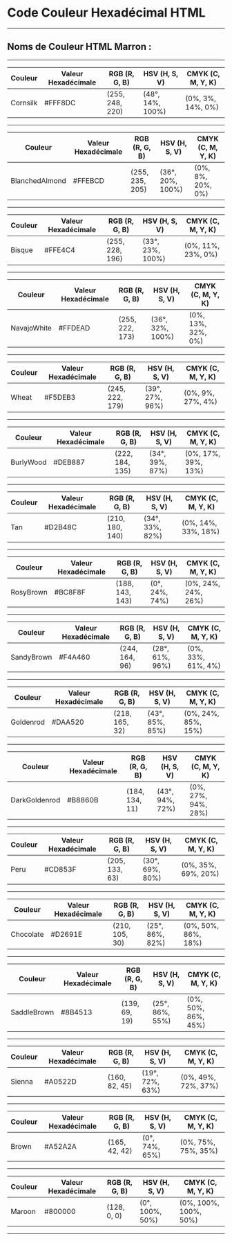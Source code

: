 # **Code Couleur Hexadécimal HTML**

---

## **Noms de Couleur HTML Marron :**

---

| Couleur  | Valeur Hexadécimale | RGB (R, G, B) | HSV (H, S, V)    | CMYK (C, M, Y, K) |
|----------|----------------------|---------------|------------------|-------------------|
| Cornsilk | #FFF8DC              | (255, 248, 220)| (48°, 14%, 100%)| (0%, 3%, 14%, 0%) |

---

| Couleur        | Valeur Hexadécimale | RGB (R, G, B) | HSV (H, S, V)     | CMYK (C, M, Y, K) |
|----------------|----------------------|---------------|-------------------|-------------------|
| BlanchedAlmond | #FFEBCD              | (255, 235, 205)| (36°, 20%, 100%) | (0%, 8%, 20%, 0%) |

---

| Couleur | Valeur Hexadécimale | RGB (R, G, B) | HSV (H, S, V)    | CMYK (C, M, Y, K) |
|---------|----------------------|---------------|------------------|-------------------|
| Bisque  | #FFE4C4              | (255, 228, 196)| (33°, 23%, 100%)| (0%, 11%, 23%, 0%)|

---

| Couleur      | Valeur Hexadécimale | RGB (R, G, B) | HSV (H, S, V)    | CMYK (C, M, Y, K) |
|--------------|----------------------|---------------|------------------|-------------------|
| NavajoWhite | #FFDEAD              | (255, 222, 173)| (36°, 32%, 100%)| (0%, 13%, 32%, 0%)|

---

| Couleur | Valeur Hexadécimale | RGB (R, G, B) | HSV (H, S, V)     | CMYK (C, M, Y, K) |
|---------|----------------------|---------------|-------------------|-------------------|
| Wheat   | #F5DEB3              | (245, 222, 179)| (39°, 27%, 96%)  | (0%, 9%, 27%, 4%) |

---

| Couleur   | Valeur Hexadécimale | RGB (R, G, B) | HSV (H, S, V)    | CMYK (C, M, Y, K) |
|-----------|----------------------|---------------|------------------|-------------------|
| BurlyWood | #DEB887              | (222, 184, 135)| (34°, 39%, 87%) | (0%, 17%, 39%, 13%)|

---

| Couleur | Valeur Hexadécimale | RGB (R, G, B) | HSV (H, S, V)    | CMYK (C, M, Y, K) |
|---------|----------------------|---------------|------------------|-------------------|
| Tan     | #D2B48C              | (210, 180, 140)| (34°, 33%, 82%) | (0%, 14%, 33%, 18%)|

---

| Couleur   | Valeur Hexadécimale | RGB (R, G, B) | HSV (H, S, V)    | CMYK (C, M, Y, K) |
|-----------|----------------------|---------------|------------------|-------------------|
| RosyBrown | #BC8F8F              | (188, 143, 143)| (0°, 24%, 74%)  | (0%, 24%, 24%, 26%)|

---

| Couleur    | Valeur Hexadécimale | RGB (R, G, B) | HSV (H, S, V)    | CMYK (C, M, Y, K) |
|------------|----------------------|---------------|------------------|-------------------|
| SandyBrown | #F4A460              | (244, 164, 96) | (28°, 61%, 96%) | (0%, 33%, 61%, 4%)|

---

| Couleur   | Valeur Hexadécimale | RGB (R, G, B) | HSV (H, S, V)    | CMYK (C, M, Y, K) |
|-----------|----------------------|---------------|------------------|-------------------|
| Goldenrod | #DAA520              | (218, 165, 32) | (43°, 85%, 85%) | (0%, 24%, 85%, 15%)|

---

| Couleur        | Valeur Hexadécimale | RGB (R, G, B) | HSV (H, S, V)    | CMYK (C, M, Y, K) |
|----------------|----------------------|---------------|------------------|-------------------|
| DarkGoldenrod | #B8860B              | (184, 134, 11) | (43°, 94%, 72%) | (0%, 27%, 94%, 28%)|

---

| Couleur | Valeur Hexadécimale | RGB (R, G, B) | HSV (H, S, V)    | CMYK (C, M, Y, K) |
|---------|----------------------|---------------|------------------|-------------------|
| Peru    | #CD853F              | (205, 133, 63) | (30°, 69%, 80%) | (0%, 35%, 69%, 20%)|

---

| Couleur   | Valeur Hexadécimale | RGB (R, G, B) | HSV (H, S, V)    | CMYK (C, M, Y, K) |
|-----------|----------------------|---------------|------------------|-------------------|
| Chocolate | #D2691E              | (210, 105, 30) | (25°, 86%, 82%) | (0%, 50%, 86%, 18%)|

---

| Couleur     | Valeur Hexadécimale | RGB (R, G, B) | HSV (H, S, V)    | CMYK (C, M, Y, K) |
|-------------|----------------------|---------------|------------------|-------------------|
| SaddleBrown | #8B4513              | (139, 69, 19) | (25°, 86%, 55%) | (0%, 50%, 86%, 45%)|

---

| Couleur | Valeur Hexadécimale | RGB (R, G, B) | HSV (H, S, V)    | CMYK (C, M, Y, K) |
|---------|----------------------|---------------|------------------|-------------------|
| Sienna  | #A0522D              | (160, 82, 45) | (19°, 72%, 63%) | (0%, 49%, 72%, 37%)|

---

| Couleur | Valeur Hexadécimale | RGB (R, G, B) | HSV (H, S, V)    | CMYK (C, M, Y, K) |
|---------|----------------------|---------------|------------------|-------------------|
| Brown   | #A52A2A              | (165, 42, 42) | (0°, 74%, 65%)  | (0%, 75%, 75%, 35%)|

---

| Couleur | Valeur Hexadécimale | RGB (R, G, B) | HSV (H, S, V)   | CMYK (C, M, Y, K) |
|---------|----------------------|---------------|-----------------|-------------------|
| Maroon  | #800000              | (128, 0, 0)   | (0°, 100%, 50%) | (0%, 100%, 100%, 50%)|

---